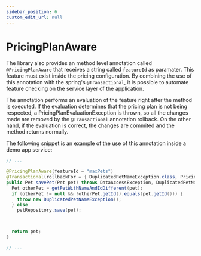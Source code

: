 ```yaml
---
sidebar_position: 6
custom_edit_url: null
---
```


# PricingPlanAware

The library also provides an method level annotation called `@PricingPlanAware` that receives a string called `featureId` as paramater. This feature must exist inside the pricing configuration.
By combining the use of this annotation with the spring's `@Transactional`, it is possible to automate feature checking on the service layer of the application.

The annotation performs an evaluation of the feature right after the method is executed. If the evaluation determines that the pricing plan is not being respected, a PricingPlanEvaluationException is thrown, so all the changes made are removed by the `@Transactional` annotation rollback. On the other hand, if the evaluation is correct, the changes are commited and the method returns normally.

The following snippet is an example of the use of this annotation inside a demo app service:

```java
// ...

@PricingPlanAware(featureId = "maxPets")
@Transactional(rollbackFor = { DuplicatedPetNameException.class, PricingPlanEvaluationException.class })
public Pet savePet(Pet pet) throws DataAccessException, DuplicatedPetNameException {
  Pet otherPet = getPetWithNameAndIdDifferent(pet);
  if (otherPet != null && !otherPet.getId().equals(pet.getId())) {
    throw new DuplicatedPetNameException();
  } else
    petRepository.save(pet);



  return pet;
}

// ...
```